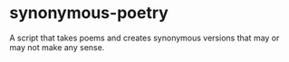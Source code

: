 synonymous-poetry
=================

A script that takes poems and creates synonymous versions that may or may not make any sense.

